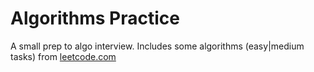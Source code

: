 # Algorithms Practice

A small prep to algo interview.
Includes some algorithms (easy|medium tasks) from
[leetcode.com](https://leetcode.com/)
